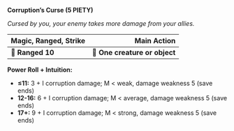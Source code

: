 **Corruption’s Curse (5 PIETY)**

*Cursed by you, your enemy takes more damage from your allies.*

| **Magic, Ranged, Strike** | **Main Action** |
|-----------------|---------------------------:|
| **📏 Ranged 10** | **🎯 One creature or object** |

**Power Roll + Intuition:**
- **≤11:** 3 + I corruption damage; M < weak, damage weakness 5 (save ends)
- **12-16:** 6 + I corruption damage; M < average, damage weakness 5 (save ends)
- **17+:** 9 + I corruption damage; M < strong, damage weakness 5 (save ends)